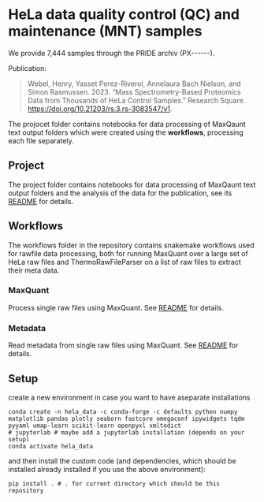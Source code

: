 # HeLa data quality control (QC) and maintenance (MNT) samples

We provide 7,444 samples through the PRIDE archiv (PX------). 

Publication:
> Webel, Henry, Yasset Perez-Riverol, Annelaura Bach Nielson, and Simon Rasmussen. 2023.
> “Mass Spectrometry-Based Proteomics Data from Thousands of HeLa Control Samples.”
> Research Square. https://doi.org/10.21203/rs.3.rs-3083547/v1.

The projocet folder contains notebooks for data processing of MaxQaunt text output folders
which were created using the **workflows**, processing each file separately.

## Project

The project folder contains notebooks for data processing of MaxQaunt text output folders
and the analysis of the data for the publication, see its [README](project/README.md) for details.

## Workflows

The workflows folder in the repository contains snakemake workflows used for rawfile data processing, 
both for running MaxQuant over a large set of HeLa raw files 
and ThermoRawFileParser on a list of raw files to extract their meta data.

### MaxQuant

Process single raw files using MaxQuant. See [README](workflows/maxquant/README.md) for details.

### Metadata

Read metadata from single raw files using MaxQuant. See [README](workflows/metadata/README.md) for details.


## Setup

create a new environment in case you want to have aseparate installations
```
conda create -n hela_data -c conda-forge -c defaults python numpy matplotlib pandas plotly seaborn fastcore omegaconf ipywidgets tqdm pyyaml umap-learn scikit-learn openpyxl xmltodict
# jupyterlab # maybe add a jupyterlab installation (depends on your setup)
conda activate hela_data
```

and then install the custom code (and dependencies, which should be installed already installed if you use the above environment):

```
pip install . # . for current directory which should be this repository
```

